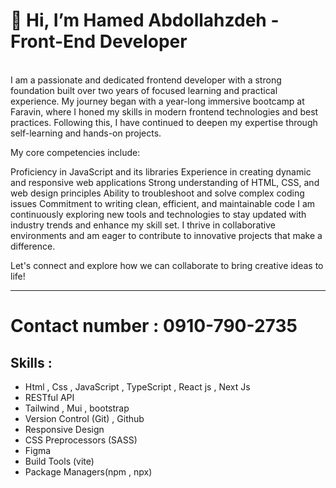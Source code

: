    <h1>👋 Hi, I’m Hamed Abdollahzdeh - Front-End Developer </h1>
    <br />
    <b></b>
    I am a passionate and dedicated frontend developer with a strong foundation built over two years of focused learning and practical experience. My journey began with a year-long immersive bootcamp at Faravin, where I honed my skills in modern frontend technologies and best practices. Following this, I have continued to deepen my expertise through self-learning and hands-on projects.

My core competencies include:

Proficiency in JavaScript and its libraries
Experience in creating dynamic and responsive web applications
Strong understanding of HTML, CSS, and web design principles
Ability to troubleshoot and solve complex coding issues
Commitment to writing clean, efficient, and maintainable code
I am continuously exploring new tools and technologies to stay updated with industry trends and enhance my skill set. I thrive in collaborative environments and am eager to contribute to innovative projects that make a difference.

Let's connect and explore how we can collaborate to bring creative ideas to life!<hr>

<h1> Contact number : 0910-790-2735  </h1>

<h2> Skills : </h2>
<ul>
   <li>Html , Css , JavaScript , TypeScript , React js , Next Js </li> 
   <li>RESTful API</li>
   <li>Tailwind , Mui , bootstrap </li>
   <li>Version Control (Git) , Github</li>
   <li>Responsive Design </li> 
   <li>CSS Preprocessors (SASS)</li> 
   <li>Figma </li>
   <li>Build Tools (vite) </li> <li>Package Managers(npm , npx)</li>
</ul>
